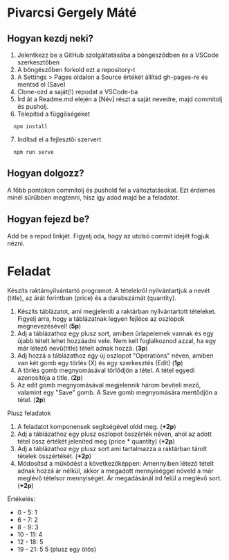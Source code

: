 # Pivarcsi Gergely Máté

## Hogyan kezdj neki?

1. Jelentkezz be a GitHub szolgáltatásába a böngésződben és a VSCode szerkesztőben
2. A böngészőben forkold ezt a repository-t
3. A Settings > Pages oldalon a Source értékét állítsd gh-pages-re és mentsd el (Save)
4. Clone-ozd a saját(!) repodat a VSCode-ba
5. Írd át a Readme.md elején a [Név] részt a saját nevedre, majd commitolj és pusholj.
6. Telepítsd a függőségeket
```
  npm install
```
7. Indítsd el a fejlesztői szervert
```
  npm run serve
```

## Hogyan dolgozz?

A főbb pontokon commitolj és pushold fel a változtatásokat. Ezt érdemes minél sűrűbben megtenni, hisz így adod majd be a feladatot.

## Hogyan fejezd be?

Add be a repod linkjét. Figyelj oda, hogy az utolsó commit idejét fogjuk nézni.

# Feladat

Készíts raktárnyilvántartó programot. A tételekről nyilvántartjuk a nevét (title), az árát forintban (price) és a darabszámát (quantity).
1. Készíts táblázatot, ami megjeleníti a raktárban nyilvántartott tételeket. Figyelj arra, hogy a táblázatnak legyen fejléce az oszlopok megnevezésével! (__5p__)
2. Adj a táblázathoz egy plusz sort, amiben űrlapelemek vannak és egy újabb tételt lehet hozzáadni vele. Nem kell foglalkoznod azzal, ha egy már létező nevű(title) tételt adnak hozzá. (__3p__)
3. Adj hozzá a táblázathoz egy új oszlopot "Operations" néven, amiben van két gomb egy törlés (X) és egy szerkesztés (Edit) (__1p__)
4. A törlés gomb megnyomásával törlődjön a tétel. A tétel egyedi azonosítója a title. (__2p__)
5. Az edit gomb megnyomásával megjelennik három beviteli mező, valamint egy "Save" gomb. A Save gomb megnyomására mentődjön a tétel. (__2p__)

Plusz feladatok

1. A feladatot komponensek segítségével oldd meg. (__+2p__)
2. Adj a táblázathoz egy plusz oszlopot összérték néven, ahol az adott tétel össz értékét jeleníted meg (price * quantity) (__+2p__)
3. Adj a táblázathoz egy plusz sort ami tartalmazza a raktárban tárolt tételek összértékét. (__+2p__)
4. Módosítsd a működést a következőképpen: Amennyiben létező tételt adnak hozzá ár nélkül, akkor a megadott mennyiséggel növeld a már meglévő tételsor mennyiségét. Ár megadásánál írd felül a meglévő sort. (__+2p__)

Értékelés:

* 0 - 5: 1
* 6 - 7: 2
* 8 - 9: 3
* 10 - 11: 4
* 12 - 18: 5
* 19 - 21: 5 5 (plusz egy ötös)
